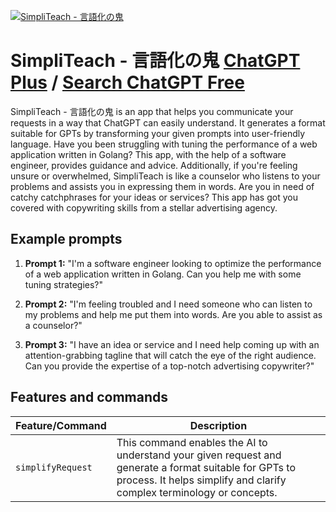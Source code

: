 
[![SimpliTeach - 言語化の鬼](https://files.oaiusercontent.com/file-hjcl6DSSqS7OgoAcaogocEHJ?se=2123-10-17T15%3A51%3A31Z&sp=r&sv=2021-08-06&sr=b&rscc=max-age%3D31536000%2C%20immutable&rscd=attachment%3B%20filename%3Da436462a-9faa-46db-8016-ef887be190c5.png&sig=P2N/ugnePUul88%2B8M/C5VNm4XyT/GEsnob1lWcOtJ1Y%3D)](https://chat.openai.com/g/g-zlBQNbzn3-simpliteach-yan-yu-hua-nogui)

# SimpliTeach - 言語化の鬼 [ChatGPT Plus](https://chat.openai.com/g/g-zlBQNbzn3-simpliteach-yan-yu-hua-nogui) / [Search ChatGPT Free](https://gptcall.net/index.html#/?search=SimpliTeach%20-%20%E8%A8%80%E8%AA%9E%E5%8C%96%E3%81%AE%E9%AC%BC)

SimpliTeach - 言語化の鬼 is an app that helps you communicate your requests in a way that ChatGPT can easily understand. It generates a format suitable for GPTs by transforming your given prompts into user-friendly language. Have you been struggling with tuning the performance of a web application written in Golang? This app, with the help of a software engineer, provides guidance and advice. Additionally, if you're feeling unsure or overwhelmed, SimpliTeach is like a counselor who listens to your problems and assists you in expressing them in words. Are you in need of catchy catchphrases for your ideas or services? This app has got you covered with copywriting skills from a stellar advertising agency.

## Example prompts

1. **Prompt 1:** "I'm a software engineer looking to optimize the performance of a web application written in Golang. Can you help me with some tuning strategies?"

2. **Prompt 2:** "I'm feeling troubled and I need someone who can listen to my problems and help me put them into words. Are you able to assist as a counselor?"

3. **Prompt 3:** "I have an idea or service and I need help coming up with an attention-grabbing tagline that will catch the eye of the right audience. Can you provide the expertise of a top-notch advertising copywriter?"

## Features and commands

| Feature/Command | Description |
| --- | --- |
| `simplifyRequest` | This command enables the AI to understand your given request and generate a format suitable for GPTs to process. It helps simplify and clarify complex terminology or concepts. |



